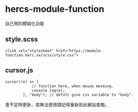 # hercs-module-function
自己用的模組化功能

## style.scss

```
<link rel="stylesheet" href="https://module-function.herc.se/scss/style.css">
```

## cursor.js

```
cursor((e) => {
            // function here, when mouse moveing.
            console.log(e);
        }, "body"); // defult give css variable to "body".
```

會不定時更新，若無法使用請記得重新到此網站查閱。
